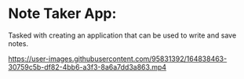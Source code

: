# Note Taker App:

Tasked with creating an application that can be used to write and save notes.

https://user-images.githubusercontent.com/95831392/164838463-30759c5b-df82-4bb6-a3f3-8a6a7dd3a863.mp4
